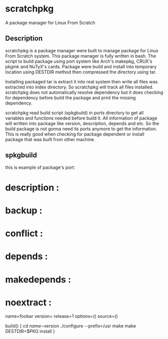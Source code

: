 scratchpkg
==========

A package manager for Linux From Scratch

Description
-----------

scratchpkg is a package manager were built to manage package for Linux From Scratch system. This package manager is fully written in bash. The script to build package using port system like Arch's makepkg, CRUX's pkgmk and NuTyX's cards. Package were build and install into temporary location using DESTDIR method then compressed the directory using tar.

Installing packaged tar is extract it into real system then write all files was extracted into index directory. So scratchpkg will track all files installed. scratchpkg does not automatically resolve dependency but it does checking for dependency before build the package and print the missing dependency.

scratchpkg read build script (spkgbuild) in ports directory to get all variables and functions needed before build it. All information of package will written into package like version, description, depends and etc. So the build package is not gonna need its ports anymore to get the information. This is really good when checking for package dependent or install package that was built from other machine.

spkgbuild
---------

this is example of package's port:

   # description	: 
   # backup	: 
   # conflict	: 
   # depends	: 
   # makedepends	: 
   # noextract	: 

   name=foobar
   version=
   release=1
   options=()
   source=()

   build() {
   	cd $name-$version
   	./configure --prefix=/usr
   	make
   	make DESTDIR=$PKG install
   }
